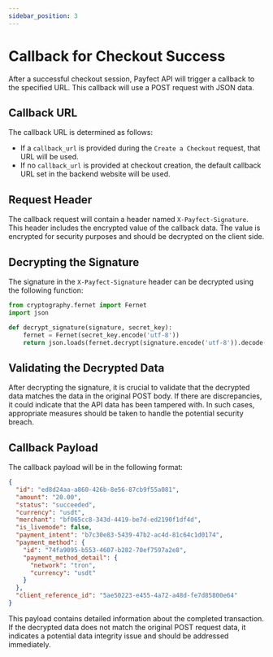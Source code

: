```yaml
---
sidebar_position: 3
---
```


# Callback for Checkout Success

After a successful checkout session, Payfect API will trigger a callback to the specified URL. This callback will use a POST request with JSON data.

## Callback URL

The callback URL is determined as follows:
- If a `callback_url` is provided during the `Create a Checkout` request, that URL will be used.
- If no `callback_url` is provided at checkout creation, the default callback URL set in the backend website will be used.

## Request Header

The callback request will contain a header named `X-Payfect-Signature`. This header includes the encrypted value of the callback data. The value is encrypted for security purposes and should be decrypted on the client side.

## Decrypting the Signature

The signature in the `X-Payfect-Signature` header can be decrypted using the following function:

```python
from cryptography.fernet import Fernet
import json

def decrypt_signature(signature, secret_key):
    fernet = Fernet(secret_key.encode('utf-8'))
    return json.loads(fernet.decrypt(signature.encode('utf-8')).decode('utf-8'))
```

## Validating the Decrypted Data

After decrypting the signature, it is crucial to validate that the decrypted data matches the data in the original POST body. If there are discrepancies, it could indicate that the API data has been tampered with. In such cases, appropriate measures should be taken to handle the potential security breach.

## Callback Payload

The callback payload will be in the following format:

```json
{
  "id": "ed8d24aa-a860-426b-8e56-87cb9f55a081",
  "amount": "20.00",
  "status": "succeeded",
  "currency": "usdt",
  "merchant": "bf065cc8-343d-4419-be7d-ed2190f1df4d",
  "is_livemode": false,
  "payment_intent": "b7c30e83-5439-47b2-ac4d-81c64c1d0174",
  "payment_method": {
    "id": "74fa9095-b553-4607-b282-70ef7597a2e8",
    "payment_method_detail": {
      "network": "tron",
      "currency": "usdt"
    }
  },
  "client_reference_id": "5ae50223-e455-4a72-a48d-fe7d85800e64"
}
```

This payload contains detailed information about the completed transaction. If the decrypted data does not match the original POST request data, it indicates a potential data integrity issue and should be addressed immediately.

